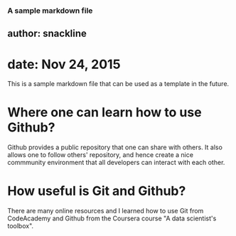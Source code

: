 ### A sample markdown file
## author: snackline
# date: Nov 24, 2015

This is a sample markdown file that can be used as a template in the future.

Where one can learn how to use Github?
=================
Github provides a public repository that one can share with others. It also allows one to follow others' repository, and hence create a nice commmunity environment that all developers can interact with each other. 

How useful is Git and Github?
================
There are many online resources and I learned how to use Git from CodeAcademy and Github from the Coursera course "A data scientist's toolbox".


